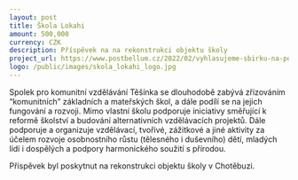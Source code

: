 ```yaml
---
layout: post
title: Škola Lokahi
amount: 500,000
currency: CZK
description: Příspěvek na na rekonstrukci objektu školy 
project_url: https://www.postbellum.cz/2022/02/vyhlasujeme-sbirku-na-pomoc-ukrajine/
logo: /public/images/skola_lokahi_logo.jpg
---
```


Spolek pro komunitní vzdělávání Těšínka se dlouhodobě zabývá zřizováním “komunitních” základních a mateřských škol, a dále podílí se na jejich fungování a rozvoji. Mimo vlastní školu podporuje iniciativy směřující k reformě školství a budování alternativních vzdělávacích projektů. Dále podporuje a organizuje vzdělávací, tvořivé, zážitkové a jiné aktivity za účelem rozvoje osobnostního růstu (tělesného i duševního) dětí, mladých lidí i dospělých a podpory harmonického soužití s přírodou.

Příspěvek byl poskytnut na rekonstrukci objektu školy v Chotěbuzi.
